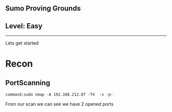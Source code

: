 ## Sumo Proving Grounds
## Level: Easy
<hr>

Lets get started

# Recon

## PortScanning

```command:sudo nmap -A 192.168.212.87 -T4  -v -p-```

From our scan we can see we have 2 opened ports


